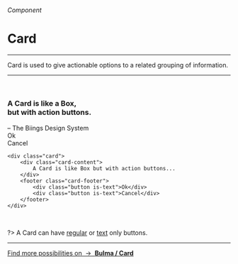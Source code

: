 <h6 class="is-uppercase has-text-grey has-text-weight-medium is-size-6 is-size-7-mobile">Component</h6>
<h1 class="title is-family-secondary is-size-2-mobile">Card</h1>
<hr class="is-visible is-size-4">
<p class="subtitle is-family-secondary has-text-dark">
    <span class="has-text-weight-semibold">Card</span> is used to give actionable options to a related grouping of information.
</p>
<hr class="is-visible is-size-4"><br>

<div class="box is-well is-radiusless-b is-larger is-marginless">
    <div class="card">
        <div class="card-content">
            <h3 class="title is-family-secondary">A Card is like a Box,<br>but with action buttons.</h3>
            <div class="subtitle is-6">– The Biings Design System</div>
        </div>
        <footer class="card-footer is-size-7">
            <div class="button is-text">Ok</div>
            <div class="button is-text">Cancel</div>
        </footer>
    </div>
</div>

    <div class="card">
        <div class="card-content">
            A Card is like Box but with action buttons...
        </div>
        <footer class="card-footer">
            <div class="button is-text">Ok</div>
            <div class="button is-text">Cancel</div>
        </footer>
    </div>
<br>

?> A Card can have <u>regular</u> or <u>text</u> only buttons.

<hr>

<a href="https://bulma.io/documentation/components/card/" target="blank" class="box is-well has-text-grey-dark">
    Find more possibilities on &nbsp;→&nbsp; <strong class="has-text-primary">Bulma / Card</strong></a>
</a>